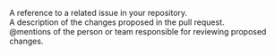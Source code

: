 A reference to a related issue in your repository.  
A description of the changes proposed in the pull request.  
@mentions of the person or team responsible for reviewing proposed changes.  
